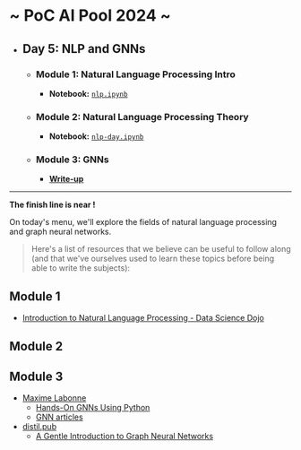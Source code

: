 # ~ PoC AI Pool 2024 ~

- ## Day 5: NLP and GNNs

  - ### Module 1: Natural Language Processing Intro

    - **Notebook:** [`nlp.ipynb`](./nlp.ipynb)

  - ### Module 2: Natural Language Processing Theory

    - **Notebook:** [`nlp-day.ipynb`](./nlp-day.ipynb)

  - ### Module 3: GNNs
    - [**Write-up**](./gnn/README.md)

---

**The finish line is near !**

On today's menu, we'll explore the fields of natural language processing and graph neural networks.

> Here's a list of resources that we believe can be useful to follow along (and that we've ourselves used to learn these topics before being able to write the subjects):

## Module 1

- [Introduction to Natural Language Processing - Data Science Dojo](https://youtube.com/watch?v=s5zuplW8ua8)

## Module 2

## Module 3

- [Maxime Labonne](https://mlabonne.github.io/blog/)
  - [Hands-On GNNs Using Python](https://mlabonne.github.io/blog/book.html)
  - [GNN articles](https://mlabonne.github.io/blog/posts/2022_02_20_Graph_Convolution_Network.html)
- [distil.pub](https://distill.pub/)
  - [A Gentle Introduction to Graph Neural Networks](https://distill.pub/2021/gnn-intro/)
